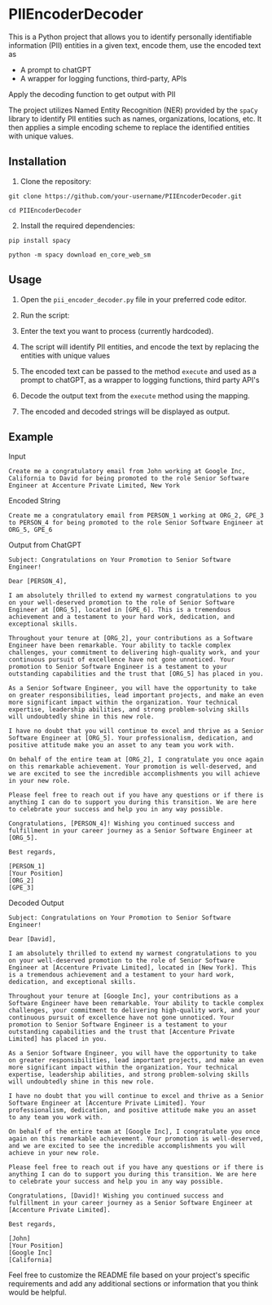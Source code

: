# PIIEncoderDecoder

This is a Python project that allows you to identify personally identifiable information (PII) entities in a given text, encode them, use the encoded text as 
- A prompt to chatGPT
- A wrapper for logging functions, third-party, APIs

Apply the decoding function to get output with PII

The project utilizes Named Entity Recognition (NER) provided by the `spaCy` library to identify PII entities such as names, organizations, locations, etc. It then applies a simple encoding scheme to replace the identified entities with unique values.

## Installation

1. Clone the repository:

```
git clone https://github.com/your-username/PIIEncoderDecoder.git

cd PIIEncoderDecoder
```


2. Install the required dependencies:

```
pip install spacy

python -m spacy download en_core_web_sm
```


## Usage

1. Open the `pii_encoder_decoder.py` file in your preferred code editor.

2. Run the script:

3. Enter the text you want to process (currently hardcoded).

4. The script will identify PII entities, and encode the text by replacing the entities with unique values

5. The encoded text can be passed to the method `execute` and used as a prompt to chatGPT, as a wrapper to logging functions, third party API's

6. Decode the output text from the `execute` method using the mapping.

7. The encoded and decoded strings will be displayed as output.


## Example

Input

```
Create me a congratulatory email from John working at Google Inc, California to David for being promoted to the role Senior Software Engineer at Accenture Private Limited, New York
```

Encoded String
```
Create me a congratulatory email from PERSON_1 working at ORG_2, GPE_3 to PERSON_4 for being promoted to the role Senior Software Engineer at ORG_5, GPE_6
```

Output from ChatGPT
```
Subject: Congratulations on Your Promotion to Senior Software Engineer!

Dear [PERSON_4],

I am absolutely thrilled to extend my warmest congratulations to you on your well-deserved promotion to the role of Senior Software Engineer at [ORG_5], located in [GPE_6]. This is a tremendous achievement and a testament to your hard work, dedication, and exceptional skills.

Throughout your tenure at [ORG_2], your contributions as a Software Engineer have been remarkable. Your ability to tackle complex challenges, your commitment to delivering high-quality work, and your continuous pursuit of excellence have not gone unnoticed. Your promotion to Senior Software Engineer is a testament to your outstanding capabilities and the trust that [ORG_5] has placed in you.

As a Senior Software Engineer, you will have the opportunity to take on greater responsibilities, lead important projects, and make an even more significant impact within the organization. Your technical expertise, leadership abilities, and strong problem-solving skills will undoubtedly shine in this new role.

I have no doubt that you will continue to excel and thrive as a Senior Software Engineer at [ORG_5]. Your professionalism, dedication, and positive attitude make you an asset to any team you work with.

On behalf of the entire team at [ORG_2], I congratulate you once again on this remarkable achievement. Your promotion is well-deserved, and we are excited to see the incredible accomplishments you will achieve in your new role.

Please feel free to reach out if you have any questions or if there is anything I can do to support you during this transition. We are here to celebrate your success and help you in any way possible.

Congratulations, [PERSON_4]! Wishing you continued success and fulfillment in your career journey as a Senior Software Engineer at [ORG_5].

Best regards,

[PERSON_1]
[Your Position]
[ORG_2]
[GPE_3]
```


Decoded Output
```
Subject: Congratulations on Your Promotion to Senior Software Engineer!

Dear [David],

I am absolutely thrilled to extend my warmest congratulations to you on your well-deserved promotion to the role of Senior Software Engineer at [Accenture Private Limited], located in [New York]. This is a tremendous achievement and a testament to your hard work, dedication, and exceptional skills.

Throughout your tenure at [Google Inc], your contributions as a Software Engineer have been remarkable. Your ability to tackle complex challenges, your commitment to delivering high-quality work, and your continuous pursuit of excellence have not gone unnoticed. Your promotion to Senior Software Engineer is a testament to your outstanding capabilities and the trust that [Accenture Private Limited] has placed in you.

As a Senior Software Engineer, you will have the opportunity to take on greater responsibilities, lead important projects, and make an even more significant impact within the organization. Your technical expertise, leadership abilities, and strong problem-solving skills will undoubtedly shine in this new role.

I have no doubt that you will continue to excel and thrive as a Senior Software Engineer at [Accenture Private Limited]. Your professionalism, dedication, and positive attitude make you an asset to any team you work with.

On behalf of the entire team at [Google Inc], I congratulate you once again on this remarkable achievement. Your promotion is well-deserved, and we are excited to see the incredible accomplishments you will achieve in your new role.

Please feel free to reach out if you have any questions or if there is anything I can do to support you during this transition. We are here to celebrate your success and help you in any way possible.

Congratulations, [David]! Wishing you continued success and fulfillment in your career journey as a Senior Software Engineer at [Accenture Private Limited].

Best regards,

[John]
[Your Position]
[Google Inc]
[California]
```




Feel free to customize the README file based on your project's specific requirements and add any additional sections or information that you think would be helpful.


